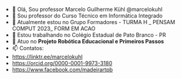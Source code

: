 - 👋 Olá, Sou professor Marcelo Guilherme Kühl @marcelokuhl
- 📔 Sou professor do Curso Técnico em Informática Integrado 
- 🌱 Atualmente estou no Grupo Formadores - TURMA H _ PENSAM COMPUT 2023_ FORM EM ACAO
- 💞️ Estou trabalhando no Colégio Estadual de Pato Branco - PR
- 🤖 Atuo no **Projeto Robótica Educacional e Primeiros Passos**
- 📫 Contatos:
-  https://linktr.ee/marcelokuhl
- https://orcid.org/0000-0001-9973-3180
- https://www.facebook.com/madeirartpb

<!---
marcelokuhl/marcelokuhl is a ✨ special ✨ repository because its `README.md` (this file) appears on your GitHub profile.
You can click the Preview link to take a look at your changes.
--->
